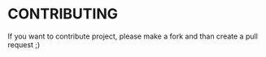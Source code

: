 # CONTRIBUTING

If you want to contribute project, please make a fork and than create a pull request ;)
